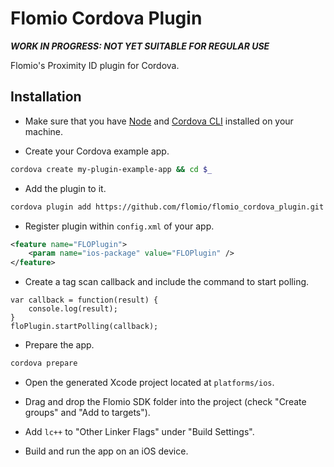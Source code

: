 # Flomio Cordova Plugin

***WORK IN PROGRESS: NOT YET SUITABLE FOR REGULAR USE***

Flomio's Proximity ID plugin for Cordova. 

## Installation

- Make sure that you have [Node](http://nodejs.org/) and [Cordova CLI](http://cordova.apache.org/docs/en/4.0.0/guide_cli_index.md.html) installed on your machine.

- Create your Cordova example app.

```bash
cordova create my-plugin-example-app && cd $_
```

- Add the plugin to it.

```bash
cordova plugin add https://github.com/flomio/flomio_cordova_plugin.git
```

- Register plugin within `config.xml` of your app.

```xml
<feature name="FLOPlugin">
    <param name="ios-package" value="FLOPlugin" />
</feature>
```

- Create a tag scan callback and include the command to start polling.

```
var callback = function(result) {
	console.log(result);
}
floPlugin.startPolling(callback);
```

- Prepare the app.

```bash
cordova prepare
```

- Open the generated Xcode project located at `platforms/ios`.

- Drag and drop the Flomio SDK folder into the project (check "Create groups" and "Add to targets").

- Add `lc++` to "Other Linker Flags" under "Build Settings".

- Build and run the app on an iOS device.
